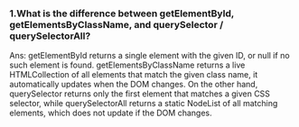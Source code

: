 ### 1.What is the difference between getElementById, getElementsByClassName, and querySelector / querySelectorAll?
Ans: getElementById returns a single element with the given ID, or null if no such element is found. getElementsByClassName returns a live HTMLCollection of all elements that match the given class name, it automatically updates when the DOM changes. On the other hand, querySelector returns only the first element that matches a given CSS selector, while querySelectorAll returns a static NodeList of all matching elements, which does not update if the DOM changes.
